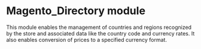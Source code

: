 # Magento_Directory module

This module enables the management of countries and regions recognized by the store and associated data
like the country code and currency rates.
It also enables conversion of prices to a specified currency format.
